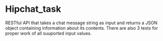 # Hipchat_task
RESTful API that takes a chat message string as input and returns a JSON object containing information about its contents. There are also 3 tests for proper work of all suuported input values.


